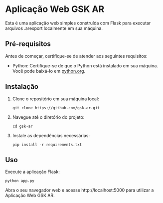 # Aplicação Web GSK AR

Esta é uma aplicação web simples construída com Flask para executar arquivos .arexport localmente em sua máquina.

## Pré-requisitos

Antes de começar, certifique-se de atender aos seguintes requisitos:

- Python: Certifique-se de que o Python está instalado em sua máquina. Você pode baixá-lo em [python.org](https://www.python.org/downloads/).

## Instalação

1. Clone o repositório em sua máquina local:
   ```
   git clone https://github.com/gsk-ar.git
   ```
   
4. Navegue até o diretório do projeto:
    ```
    cd gsk-ar
    ```

3. Instale as dependências necessárias:
    ```
    pip install -r requirements.txt
    ```

## Uso

Execute a aplicação Flask:
```
python app.py
```

Abra o seu navegador web e acesse http://localhost:5000 para utilizar a Aplicação Web GSK AR.





